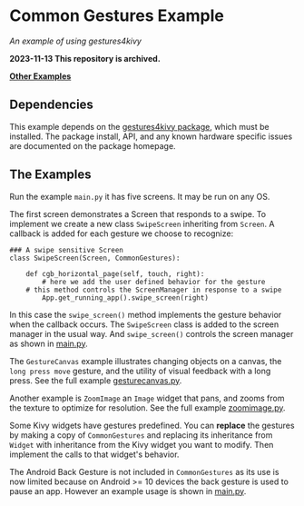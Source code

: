 Common Gestures Example
=======================

*An example of using gestures4kivy*

**2023-11-13 This repository is archived.**

[**Other Examples**](https://github.com/Android-for-Python/INDEX-of-Examples)

## Dependencies 

This example depends on the [gestures4kivy package](https://github.com/Android-for-Python/gestures4kivy), which must be installed. The package install, API, and any known hardware specific issues are documented on the package homepage.

## The Examples

Run the example `main.py` it has five screens. It may be run on any OS.

The first screen demonstrates a Screen that responds to a swipe. To implement we create a new class `SwipeScreen` inheriting from `Screen`. A callback is added for each gesture we choose to recognize:

```
### A swipe sensitive Screen
class SwipeScreen(Screen, CommonGestures):

    def cgb_horizontal_page(self, touch, right):
        # here we add the user defined behavior for the gesture
	# this method controls the ScreenManager in response to a swipe
        App.get_running_app().swipe_screen(right)
```

In this case the `swipe_screen()` method implements the gesture behavior when the callback occurs. The `SwipeScreen` class is added to the screen manager in the usual way. And `swipe_screen()` controls the screen manager as shown in [main.py](https://github.com/Android-for-Python/Common-Gestures-Example/blob/main/main.py). 

The `GestureCanvas` example illustrates changing objects on a canvas, the `long press move` gesture, and the utility of visual feedback with a long press. See the full example [gesturecanvas.py](https://github.com/Android-for-Python/Common-Gestures-Example/blob/main/gesturecanvas.py).

Another example is `ZoomImage` an `Image` widget that pans, and zooms from the texture to optimize for resolution. See the full example [zoomimage.py](https://github.com/Android-for-Python/Common-Gestures-Example/blob/main/zoomimage.py).

Some Kivy widgets have gestures predefined. You can **replace** the gestures by making a copy of `CommonGestures` and replacing its inheritance from `Widget` with inheritance from the Kivy widget you want to modify. Then implement the calls to that widget's behavior.

The Android Back Gesture is not included in `CommonGestures` as its use is now limited because on Android >= 10 devices the back gesture is used to pause an app. However an example usage is shown in [main.py](https://github.com/Android-for-Python/Common-Gestures-Example/blob/main/main.py). 

